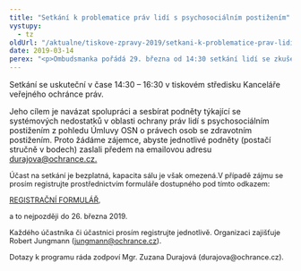 ```yaml
---
title: "Setkání k problematice práv lidí s psychosociálním postižením"
vystupy:
  - tz
oldUrl: "/aktualne/tiskove-zpravy-2019/setkani-k-problematice-prav-lidi-s-psychosocialnim-postizenim/"
date: 2019-03-14
perex: "<p>Ombudsmanka pořádá 29. března od 14:30 setkání lidí se zkušeností s psychosociálním postižením, pečujících osob a odborníků v této oblasti.</p>"
---
```


<!-- imported from the old website -->

<p>Setkání se uskuteční v čase 14:30 – 16:30 v tiskovém středisku Kanceláře veřejného ochránce práv.</p><p>Jeho cílem je navázat spolupráci a sesbírat podněty týkající se systémových nedostatků v oblasti ochrany práv lidí s psychosociálním postižením z pohledu Úmluvy OSN o právech osob se zdravotním postižením. Proto žádáme zájemce, abyste jednotlivé podněty (postačí stručně v bodech) zaslali předem na emailovou adresu <a href="mailto:durajova@ochrance.cz">durajova@ochrance.cz.</a></p><p><span style="font-size: 12.8px;">Účast na setkání je bezplatná, kapacita sálu je však omezená.V případě zájmu se prosím registrujte prostřednictvím formuláře dostupného pod tímto odkazem:</span></p><p><span style="font-size: 12.8px;"><a href="https://docs.google.com/forms/d/1kimDEneiFAYLYfWBNvMwrDGhtJbBfzWHKnYcmnwHskw/viewform?edit_requested=true" target="_blank">REGISTRAČNÍ FORMULÁŘ</a>, </span></p><p><span style="font-size: 12.8px;">a to nejpozději do 26. března 2019. </span></p><p><span style="font-size: 12.8px;">Každého účastníka či účastnici prosím registrujte jednotlivě. Organizaci zajišťuje Robert Jungmann (<a href="mailto:jungmann@ochrance.cz">jungmann@ochrance.cz</a></span><span style="font-size: 12.8px;">).</span></p><p><span style="font-size: 12.8px;">Dotazy k programu ráda zodpoví Mgr. Zuzana Durajová (durajova@ochrance.cz).</span></p>
